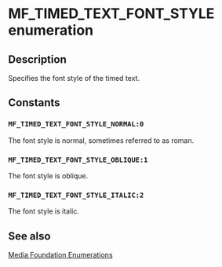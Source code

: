# MF_TIMED_TEXT_FONT_STYLE enumeration

## Description

Specifies the font style of the timed text.

## Constants

### `MF_TIMED_TEXT_FONT_STYLE_NORMAL:0`

The font style is normal, sometimes referred to as roman.

### `MF_TIMED_TEXT_FONT_STYLE_OBLIQUE:1`

The font style is oblique.

### `MF_TIMED_TEXT_FONT_STYLE_ITALIC:2`

The font style is italic.

## See also

[Media Foundation Enumerations](https://learn.microsoft.com/windows/desktop/medfound/media-foundation-enumerations)